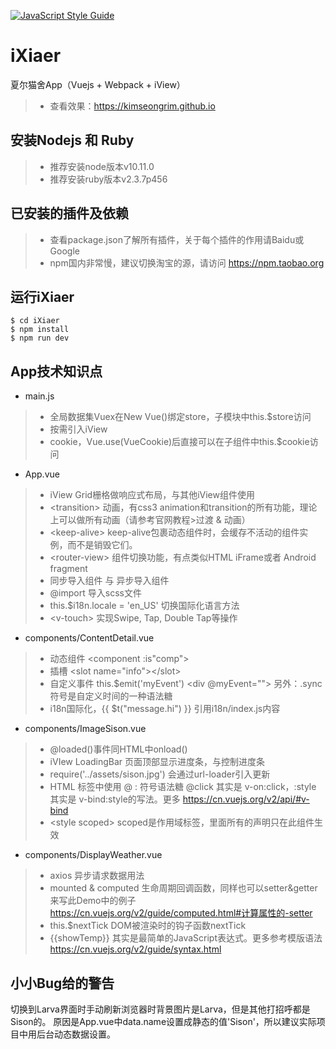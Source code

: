 [![JavaScript Style Guide](https://img.shields.io/badge/code_style-standard-brightgreen.svg)](https://standardjs.com)

# iXiaer
夏尔猫舍App（Vuejs + Webpack + iView）
> * 查看效果：https://kimseongrim.github.io

## 安装Nodejs 和 Ruby
> * 推荐安装node版本v10.11.0
> * 推荐安装ruby版本v2.3.7p456

## 已安装的插件及依赖
> * 查看package.json了解所有插件，关于每个插件的作用请Baidu或Google
> * npm国内非常慢，建议切换淘宝的源，请访问 https://npm.taobao.org

## 运行iXiaer
```shell
$ cd iXiaer
$ npm install
$ npm run dev
```
## App技术知识点
* main.js
> * 全局数据集Vuex在New Vue()绑定store，子模块中this.\$store访问
> * 按需引入iView
> * cookie，Vue.use(VueCookie)后直接可以在子组件中this.\$cookie访问

* App.vue
> * iView Grid栅格做响应式布局，与其他iView组件使用
> * &lt;transition> 动画，有css3 animation和transition的所有功能，理论上可以做所有动画（请参考官网教程>过渡 & 动画）
> * &lt;keep-alive> keep-alive包裹动态组件时，会缓存不活动的组件实例，而不是销毁它们。
> * &lt;router-view> 组件切换功能，有点类似HTML iFrame或者 Android fragment
> * 同步导入组件 与 异步导入组件
> * @import 导入scss文件
> * this.\$i18n.locale = 'en_US' 切换国际化语言方法
> * &lt;v-touch> 实现Swipe, Tap, Double Tap等操作

* components/ContentDetail.vue
> * 动态组件 &lt;component :is"comp"></component>
> * 插槽 &lt;slot name="info">&lt;/slot>
> * 自定义事件 this.\$emit('myEvent') &lt;div @myEvent=""> 另外：.sync符号是自定义时间的一种语法糖
> * i18n国际化，{{ $t("message.hi") }} 引用i18n/index.js内容

* components/ImageSison.vue
> * @loaded()事件同HTML中onload()
> * iVIew LoadingBar 页面顶部显示进度条，与控制进度条
> * require('../assets/sison.jpg') 会通过url-loader引入更新
> * HTML 标签中使用 @ : 符号语法糖 @click 其实是 v-on:click，:style 其实是 v-bind:style的写法。更多 https://cn.vuejs.org/v2/api/#v-bind
> * &lt;style scoped> scoped是作用域标签，里面所有的声明只在此组件生效

* components/DisplayWeather.vue
> * axios 异步请求数据用法
> * mounted & computed 生命周期回调函数，同样也可以setter&getter来写此Demo中的例子 https://cn.vuejs.org/v2/guide/computed.html#计算属性的-setter
> * this.\$nextTick DOM被渲染时的钩子函数nextTick
> * {{showTemp}} 其实是最简单的JavaScript表达式。更多参考模版语法 https://cn.vuejs.org/v2/guide/syntax.html

## 小小Bug给的警告
切换到Larva界面时手动刷新浏览器时背景图片是Larva，但是其他打招呼都是Sison的。
原因是App.vue中data.name设置成静态的值'Sison'，所以建议实际项目中用后台动态数据设置。
